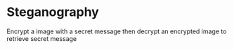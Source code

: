 # Steganography
Encrypt a image with a secret message then decrypt an encrypted image to retrieve secret message
